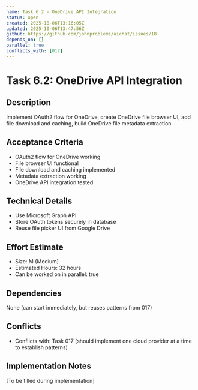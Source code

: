 ```yaml
---
name: Task 6.2 - OneDrive API Integration
status: open
created: 2025-10-06T13:16:05Z
updated: 2025-10-06T13:47:56Z
github: https://github.com/johnproblems/aichat/issues/18
depends_on: []
parallel: true
conflicts_with: [017]
---
```


# Task 6.2: OneDrive API Integration

## Description
Implement OAuth2 flow for OneDrive, create OneDrive file browser UI, add file download and caching, build OneDrive file metadata extraction.

## Acceptance Criteria
- OAuth2 flow for OneDrive working
- File browser UI functional
- File download and caching implemented
- Metadata extraction working
- OneDrive API integration tested

## Technical Details
- Use Microsoft Graph API
- Store OAuth tokens securely in database
- Reuse file picker UI from Google Drive

## Effort Estimate
- Size: M (Medium)
- Estimated Hours: 32 hours
- Can be worked on in parallel: true

## Dependencies
None (can start immediately, but reuses patterns from 017)

## Conflicts
- Conflicts with: Task 017 (should implement one cloud provider at a time to establish patterns)

## Implementation Notes
[To be filled during implementation]

